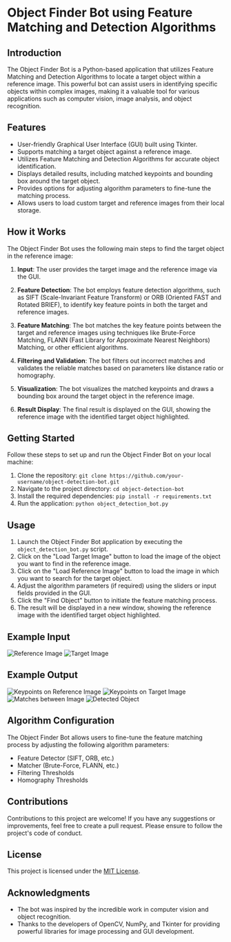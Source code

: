 # Object Finder Bot using Feature Matching and Detection Algorithms

## Introduction

The Object Finder Bot is a Python-based application that utilizes Feature Matching and Detection Algorithms to locate a target object within a reference image. This powerful bot can assist users in identifying specific objects within complex images, making it a valuable tool for various applications such as computer vision, image analysis, and object recognition.

## Features

- User-friendly Graphical User Interface (GUI) built using Tkinter.
- Supports matching a target object against a reference image.
- Utilizes Feature Matching and Detection Algorithms for accurate object identification.
- Displays detailed results, including matched keypoints and bounding box around the target object.
- Provides options for adjusting algorithm parameters to fine-tune the matching process.
- Allows users to load custom target and reference images from their local storage.

## How it Works

The Object Finder Bot uses the following main steps to find the target object in the reference image:

1. **Input**: The user provides the target image and the reference image via the GUI.

2. **Feature Detection**: The bot employs feature detection algorithms, such as SIFT (Scale-Invariant Feature Transform) or ORB (Oriented FAST and Rotated BRIEF), to identify key feature points in both the target and reference images.

3. **Feature Matching**: The bot matches the key feature points between the target and reference images using techniques like Brute-Force Matching, FLANN (Fast Library for Approximate Nearest Neighbors) Matching, or other efficient algorithms.

4. **Filtering and Validation**: The bot filters out incorrect matches and validates the reliable matches based on parameters like distance ratio or homography.

5. **Visualization**: The bot visualizes the matched keypoints and draws a bounding box around the target object in the reference image.

6. **Result Display**: The final result is displayed on the GUI, showing the reference image with the identified target object highlighted.

## Getting Started

Follow these steps to set up and run the Object Finder Bot on your local machine:

1. Clone the repository: `git clone https://github.com/your-username/object-detection-bot.git`
2. Navigate to the project directory: `cd object-detection-bot`
3. Install the required dependencies: `pip install -r requirements.txt`
4. Run the application: `python object_detection_bot.py`

## Usage

1. Launch the Object Finder Bot application by executing the `object_detection_bot.py` script.
2. Click on the "Load Target Image" button to load the image of the object you want to find in the reference image.
3. Click on the "Load Reference Image" button to load the image in which you want to search for the target object.
4. Adjust the algorithm parameters (if required) using the sliders or input fields provided in the GUI.
5. Click the "Find Object" button to initiate the feature matching process.
6. The result will be displayed in a new window, showing the reference image with the identified target object highlighted.


## Example Input

![Reference Image](https://raw.githubusercontent.com/VishalManam/object-detection-bot/main/images/ikigai.jpg)
![Target Image](https://raw.githubusercontent.com/VishalManam/object-detection-bot/main/images/ikigai%20and%20other%20books.jpg)

## Example Output

![Keypoints on Reference Image](https://raw.githubusercontent.com/VishalManam/object-detection-bot/main/images/image1_with_key_points.jpg)
![Keypoints on Target Image](https://raw.githubusercontent.com/VishalManam/object-detection-bot/main/images/image2_with_key_points.jpg)
![Matches between Image](https://raw.githubusercontent.com/VishalManam/object-detection-bot/main/images/matches.jpg)
![Detected Object](https://raw.githubusercontent.com/VishalManam/object-detection-bot/main/images/ikigai_detected.jpg)

## Algorithm Configuration

The Object Finder Bot allows users to fine-tune the feature matching process by adjusting the following algorithm parameters:

- Feature Detector (SIFT, ORB, etc.)
- Matcher (Brute-Force, FLANN, etc.)
- Filtering Thresholds
- Homography Thresholds

## Contributions

Contributions to this project are welcome! If you have any suggestions or improvements, feel free to create a pull request. Please ensure to follow the project's code of conduct.

## License

This project is licensed under the [MIT License](LICENSE).

## Acknowledgments

- The bot was inspired by the incredible work in computer vision and object recognition.
- Thanks to the developers of OpenCV, NumPy, and Tkinter for providing powerful libraries for image processing and GUI development.
